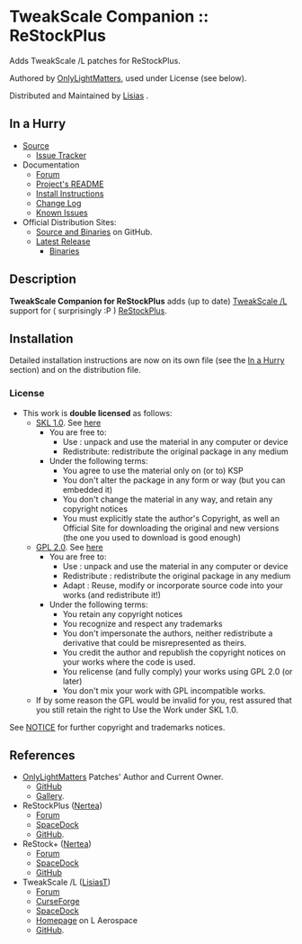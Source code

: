 # TweakScale Companion :: ReStockPlus

Adds TweakScale /L patches for ReStockPlus.

Authored by [OnlyLightMatters](https://github.com/OnlyLightMatters), used under License (see below).

Distributed and Maintained by [Lisias](https://forum.kerbalspaceprogram.com/index.php?/profile/187168-lisias/) .

## In a Hurry

* [Source](https://github.com/net-lisias-ksp/TweakScaleCompanion_ReStockPlus)
	+ [Issue Tracker](https://github.com/net-lisias-ksp/TweakScaleCompanion_ReStockPlus/issues)
* Documentation
	+ [Forum](https://forum.kerbalspaceprogram.com/index.php?/topic/192216-tweakscale-companion-program/)
	+ [Project's README](https://github.com/net-lisias-ksp/TweakScaleCompanion_ReStockPlus/blob/master/README.md)
	+ [Install Instructions](https://github.com/net-lisias-ksp/TweakScaleCompanion_ReStockPlus/blob/master/INSTALL.md)
	+ [Change Log](./CHANGE_LOG.md)
	+ [Known Issues](./KNOWN_ISSUES.md)
* Official Distribution Sites:
	+ [Source and Binaries](https://github.com/net-lisias-ksp/TweakScaleCompanion_ReStockPlus) on GitHub.
	+ [Latest Release](https://github.com/net-lisias-ksp/TweakScaleCompanion_ReStockPlus/releases)
		- [Binaries](https://github.com/net-lisias-ksp/TweakScaleCompanion_ReStockPlus/Archive)


## Description

**TweakScale Companion for ReStockPlus** adds (up to date) [TweakScale /L](https://forum.kerbalspaceprogram.com/index.php?/topic/179030-ksp-141-tweakscale-under-lisias-management-24310-2019-1030/) support for ( surprisingly :P ) [ReStockPlus](https://forum.kerbalspaceprogram.com/index.php?/topic/182679-18x-restock-revamping-ksps-art-january-12th-2020/).


## Installation

Detailed installation instructions are now on its own file (see the [In a Hurry](#in-a-hurry) section) and on the distribution file.

### License

* This work is **double licensed** as follows:
	+ [SKL 1.0](https://ksp.lisias.net/SKL-1_0.txt). See [here](./LICENSE.SKL-1_0)
		+ You are free to:
			- Use : unpack and use the material in any computer or device
			- Redistribute: redistribute the original package in any medium
		+ Under the following terms:
			- You agree to use the material only on (or to) KSP
			- You don't alter the package in any form or way (but you can embedded it)
			- You don't change the material in any way, and retain any copyright notices
			- You must explicitly state the author's Copyright, as well an Official Site for downloading the original and new versions (the one you used to download is good enough) 
	+ [GPL 2.0](https://www.gnu.org/licenses/gpl-2.0.txt). See [here](./LICENSE.GPL-2_0)
		+ You are free to:
			- Use : unpack and use the material in any computer or device
			- Redistribute : redistribute the original package in any medium
			- Adapt : Reuse, modify or incorporate source code into your works (and redistribute it!) 
		+ Under the following terms:
			- You retain any copyright notices
			- You recognize and respect any trademarks
			- You don't impersonate the authors, neither redistribute a derivative that could be misrepresented as theirs.
			- You credit the author and republish the copyright notices on your works where the code is used.
			- You relicense (and fully comply) your works using GPL 2.0 (or later)
			- You don't mix your work with GPL incompatible works.
	+ If by some reason the GPL would be invalid for you, rest assured that you still retain the right to Use the Work under SKL 1.0. 

See [NOTICE](./NOTICE) for further copyright and trademarks notices.


## References

* [OnlyLightMatters](https://github.com/OnlyLightMatters) Patches' Author and Current Owner.
	+ [GitHub](https://github.com/OnlyLightMatters/TweakScaleCompanion_ReStockPlus)
	+ [Gallery](http://www.onlylightmatters.com).
* ReStockPlus ([Nertea](https://forum.kerbalspaceprogram.com/index.php?/profile/83952-nertea/))
	+ [Forum](https://forum.kerbalspaceprogram.com/index.php?/topic/182679-18x-restock-revamping-ksps-art-january-12th-2020/)
	+ [SpaceDock](https://spacedock.info/mod/2098/Restock)
	+ [GitHub](https://github.com/PorktoberRevolution/ReStocked).
* ReStock+ ([Nertea](https://forum.kerbalspaceprogram.com/index.php?/profile/83952-nertea/))
	+ [Forum](https://forum.kerbalspaceprogram.com/index.php?/topic/182679-18x-restock-revamping-ksps-art-january-12th-2020/)
	+ [SpaceDock](https://spacedock.info/mod/2106/RestockPlus)
	+ [GitHub](https://github.com/PorktoberRevolution/ReStocked/)
* TweakScale /L ([LisiasT](https://forum.kerbalspaceprogram.com/index.php?/profile/187168-lisias/))
	+ [Forum](https://forum.kerbalspaceprogram.com/index.php?/topic/179030-ksp-141-tweakscale-under-lisias-management-24310-2019-1030/)
	+ [CurseForge](https://kerbal.curseforge.com/projects/tweakscale)
	+ [SpaceDock](https://spacedock.info/mod/127/TweakScale)
	+ [Homepage](http://ksp.lisias.net/add-ons/TweakScale) on L Aerospace
	+ [GitHub](https://github.com/net-lisias-ksp/TweakScale).
